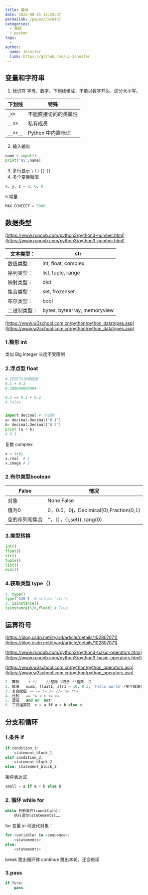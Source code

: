 ```yaml
---
title: 基础
date: 2022-08-15 13:24:37
permalink: /pages/3ac64d/
categories:
  - 基础
  - python
tags:
  - 
author: 
  name: Jennifer
  link: https://github.com/Li-Jennifer
---
```

## 变量和字符串
1. 标识符
字母、数字、下划线组成，不能以数字开头，区分大小写。

| 下划线   | 特殊                 |
| -------- | -------------------- |
| `_xx`    | 不能直接访问的类属性 |
| `__xx`   | 私有成员             |
| `__xx__` | Python 中内置标识    |

2. 输入输出
```python
name = input()
print('Hi',name)
```
3. 多行显示 `\`  `()`  `[]`  `{}`
4. 多个变量赋值
```python
x, y, z = 0, 0, 0 
```
5.常量
```python
MAX_CONEECT = 5000
```

##  数据类型
[https://www.runoob.com/python3/python3-number.html](https://www.runoob.com/python3/python3-number.html)

| 文本类型：  | str                          |
|--------|------------------------------|
| 数值类型：  | int, float, complex          |
| 序列类型：  | list, tuple, range           |
| 映射类型：  | dict                         |
| 集合类型：  | set, frozenset               |
| 布尔类型：  | bool                         |
| 二进制类型： | bytes, bytearray, memoryview |
[https://www.w3school.com.cn/python/python_datatypes.asp](https://www.w3school.com.cn/python/python_datatypes.asp)

### 1.整形 int
类似 Big Integer
长度不受限制


### 2.浮点型 float

```python
# IEEE75存储数据
0.1 + 0.2
0.300000000004

0.3 == 0.1 + 0.2   
# false


import decimal # 十进制
a= decimal.Decimal('0.1')
b= decimal.Decimal('0.2')
print (a + b)
# 0.3

```

 复数 complex
```python
x = 1+2j
x.real  # 1
x.image # 2
```


### 2.布尔类型boolean

| False | 情况                                   |
| ----- | -------------------------------------- |
| 对象  | None  False                            |
| 值为0 | 0，0.0，0j，Decimical(0),Fraction(0,1) |
| 空的序列和集合      |          ‘’，（），{},set(), rang(0)                              |


### 3.类型转换

```python
int()
float()
str()
tuple()
list()
eval()
```
### 4.获取类型 type（）
```python
1. type()
type('520')  # <class 'str'>
2. isinstance()
isinstance(520,float) # True
```

## 运算符号

[https://blog.csdn.net/ityard/article/details/102807071](https://blog.csdn.net/ityard/article/details/102807071)

[https://www.runoob.com/python3/python3-basic-operators.html](https://www.runoob.com/python3/python3-basic-operators.html)

[https://www.w3school.com.cn/python/python_operators.asp](https://www.w3school.com.cn/python/python_operators.asp)

```python
1. 算数	 +-*/	 //整除 %取余 **指数 （）
2. 赋值	num1, float1, str1 = 10, 0.5, 'hello world'（多个赋值）
3. 复合赋值	+= -= *= /= //= %= **=
4. 比较	== != < > <= >=
5. 逻辑	and or  not
6. 三目运算符  c = a if a > b else b
```

## 分支和循环

### 1.条件 if
```python
if condition_1: 
    statement_block_1 
elif condition_2: 
    statement_block_2 
else: statement_block_3
```

条件表达式
```python
small = a if a < b else b
```
### 2. 循环 while for

```python
while 判断条件(condition)：
    执行语句(statements)……
```

for 变量 in 可迭代对象：
```python
for <variable> in <sequence>: 
    <statements> 
else: 
    <statements>
```

break  跳出循环体
continue 跳出本轮，还会继续

### 3.pass

```python
if Ture:
    pass
```

